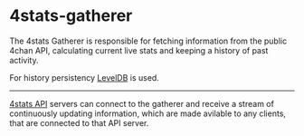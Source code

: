 # 4stats-gatherer

The 4stats Gatherer is responsible for fetching information from the public 4chan API, calculating current live stats and keeping a history of past activity.

For history persistency [LevelDB](https://github.com/google/leveldb) is used.

---
[4stats API](http://github.com/nocory/4stats-api) servers can connect to the gatherer and receive a stream of continuously updating information, which are made avilable to any clients, that are connected to that API server.